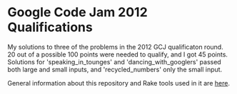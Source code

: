 # Google Code Jam 2012 Qualifications

My solutions to three of the problems in the 2012 GCJ qualificaton
round. 20 out of a possible 100 points were needed to qualify, and I got 45 points. Solutions for 'speaking_in_tounges' and
'dancing_with_googlers' passed both large and small inputs, and
'recycled_numbers' only the small input.

General information about this repository and Rake tools used in it are
[here](https://github.com/clifff/Google-Code-Jam).
